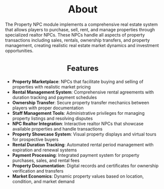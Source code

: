 <h1 style="text-align:center; font-size:2rem; font-weight:bold;">About</h1>

The Property NPC module implements a comprehensive real estate system that allows players to purchase, sell, rent, and manage properties through specialized realtor NPCs. These NPCs handle all aspects of property transactions including sales, rentals, ownership transfers, and property management, creating realistic real estate market dynamics and investment opportunities.

<h2 style="text-align:center; font-size:1.5rem; font-weight:bold;">Features</h2>

- **Property Marketplace**: NPCs that facilitate buying and selling of properties with realistic market pricing
- **Rental Management System**: Comprehensive rental agreements with duration tracking and payment schedules
- **Ownership Transfer**: Secure property transfer mechanics between players with proper documentation
- **Staff Management Tools**: Administrative privileges for managing property listings and resolving disputes
- **NPC Realtor Integration**: Interactive realtor NPCs that showcase available properties and handle transactions
- **Property Showcase System**: Visual property displays and virtual tours for prospective buyers
- **Rental Duration Tracking**: Automated rental period management with expiration and renewal systems
- **Payment Processing**: Integrated payment system for property purchases, sales, and rental fees
- **Property Documentation**: Digital records and certificates for ownership verification and transfers
- **Market Economics**: Dynamic property values based on location, condition, and market demand

